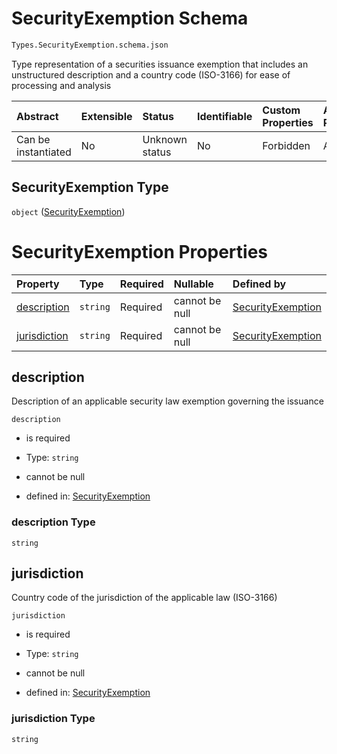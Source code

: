 # SecurityExemption Schema

```txt
Types.SecurityExemption.schema.json
```

Type representation of a securities issuance exemption that includes an unstructured description and a country code (ISO-3166) for ease of processing and analysis

| Abstract            | Extensible | Status         | Identifiable | Custom Properties | Additional Properties | Access Restrictions | Defined In                                                                                     |
| :------------------ | :--------- | :------------- | :----------- | :---------------- | :-------------------- | :------------------ | :--------------------------------------------------------------------------------------------- |
| Can be instantiated | No         | Unknown status | No           | Forbidden         | Allowed               | none                | [SecurityExemption.schema.json](../types/SecurityExemption.schema.json "open original schema") |

## SecurityExemption Type

`object` ([SecurityExemption](securityexemption.md))

# SecurityExemption Properties

| Property                      | Type     | Required | Nullable       | Defined by                                                                                                                       |
| :---------------------------- | :------- | :------- | :------------- | :------------------------------------------------------------------------------------------------------------------------------- |
| [description](#description)   | `string` | Required | cannot be null | [SecurityExemption](securityexemption-properties-description.md "Types.SecurityExemption.schema.json#/properties/description")   |
| [jurisdiction](#jurisdiction) | `string` | Required | cannot be null | [SecurityExemption](securityexemption-properties-jurisdiction.md "Types.SecurityExemption.schema.json#/properties/jurisdiction") |

## description

Description of an applicable security law exemption governing the issuance

`description`

*   is required

*   Type: `string`

*   cannot be null

*   defined in: [SecurityExemption](securityexemption-properties-description.md "Types.SecurityExemption.schema.json#/properties/description")

### description Type

`string`

## jurisdiction

Country code of the jurisdiction of the applicable law (ISO-3166)

`jurisdiction`

*   is required

*   Type: `string`

*   cannot be null

*   defined in: [SecurityExemption](securityexemption-properties-jurisdiction.md "Types.SecurityExemption.schema.json#/properties/jurisdiction")

### jurisdiction Type

`string`
